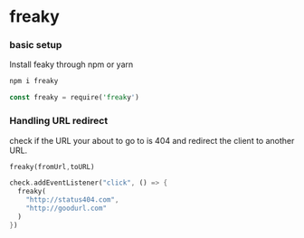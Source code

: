 # freaky
### basic setup

Install feaky through npm or yarn

```rust
npm i freaky
```
```rust
const freaky = require('freaky')
```

### Handling URL redirect

check if the URL your about to go to is 404 and redirect the client to another URL.

```rust
freaky(fromUrl,toURL)
```


```rust
check.addEventListener("click", () => {
  freaky(
    "http://status404.com",
    "http://goodurl.com"
  )
})
```
